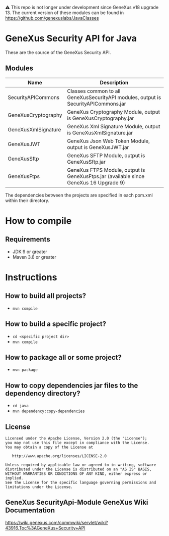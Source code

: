 :warning: This repo is not longer under development since GeneXus v18 upgrade 13. The current version of these modules can be found in https://github.com/genexuslabs/JavaClasses

# GeneXus Security API for Java

These are the source of the GeneXus Security API.

## Modules

| Name  | Description
|---|---
| SecurityAPICommons | Classes common to all GeneXusSecurityAPI modules, output is SecurityAPICommons.jar
| GeneXusCryptography | GeneXus Cryptography Module, output is GeneXusCryptography.jar
| GeneXusXmlSignature | GeneXus Xml Signature Module, output is GeneXusXmlSignature.jar
| GeneXusJWT | GeneXus Json Web Token Module, output is GeneXusJWT.jar
| GeneXusSftp | GeneXus SFTP Module, output is GeneXusSftp.jar
| GeneXusFtps | GeneXus FTPS Module, output is GeneXusFtps.jar (available since GeneXus 16 Upgrade 9)

The dependencies between the projects are specified in each pom.xml within their directory.

# How to compile

## Requirements
- JDK 9 or greater
- Maven 3.6 or greater

# Instructions

## How to build all projects?
- ```mvn compile```

## How to build a specific project?
- ```cd <specific project dir>```
- ```mvn compile```

## How to package all or some project?
- ```mvn package```

## How to copy dependencies jar files to the dependency directory?
- ```cd java```
- ```mvn dependency:copy-dependencies```

  
## License

    Licensed under the Apache License, Version 2.0 (the "License");
    you may not use this file except in compliance with the License.
    You may obtain a copy of the License at

       http://www.apache.org/licenses/LICENSE-2.0

    Unless required by applicable law or agreed to in writing, software
    distributed under the License is distributed on an "AS IS" BASIS,
    WITHOUT WARRANTIES OR CONDITIONS OF ANY KIND, either express or implied.
    See the License for the specific language governing permissions and
    limitations under the License.

## GeneXus SecurityApi-Module GeneXus Wiki Documentation

https://wiki.genexus.com/commwiki/servlet/wiki?43916,Toc%3AGeneXus+Security+API

